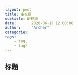 ```yaml
---
layout: post
title: 主标题
subtitle: 副标题
date:       2020-06-16 12:00:00
author:     "Archer"
categories: 
tags:
    - tag1
    - tag2
---
```


## 标题
